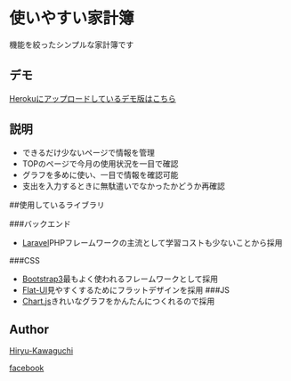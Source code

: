 使いやすい家計簿
====

機能を絞ったシンプルな家計簿です

## デモ
[Herokuにアップロードしているデモ版はこちら](https://kakeibo-laravel.herokuapp.com)


## 説明

- できるだけ少ないページで情報を管理
- TOPのページで今月の使用状況を一目で確認
- グラフを多めに使い、一目で情報を確認可能
- 支出を入力するときに無駄遣いでなかったかどうか再確認

##使用しているライブラリ

###バックエンド

- [Laravel](http://laravel.jp/)PHPフレームワークの主流として学習コストも少ないことから採用

###CSS

- [Bootstrap3](https://getbootstrap.com/)最もよく使われるフレームワークとして採用
- [Flat-UI](http://designmodo.github.io/Flat-UI/)見やすくするためにフラットデザインを採用
###JS
- [Chart.js](http://www.chartjs.org/)きれいなグラフをかんたんにつくれるので採用


## Author

[Hiryu-Kawaguchi](https://github.com/Hiryu-Kawaguchi)

[facebook](https://www.facebook.com/kawaguchi.hiryu)